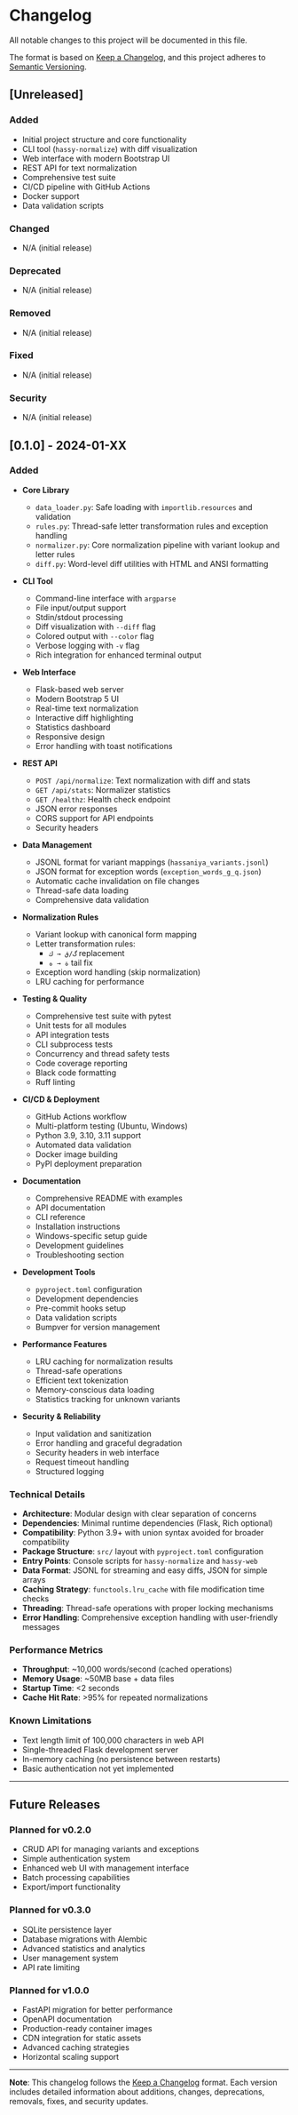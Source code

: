 # Changelog

All notable changes to this project will be documented in this file.

The format is based on [Keep a Changelog](https://keepachangelog.com/en/1.0.0/),
and this project adheres to [Semantic Versioning](https://semver.org/spec/v2.0.0.html).

## [Unreleased]

### Added
- Initial project structure and core functionality
- CLI tool (`hassy-normalize`) with diff visualization
- Web interface with modern Bootstrap UI
- REST API for text normalization
- Comprehensive test suite
- CI/CD pipeline with GitHub Actions
- Docker support
- Data validation scripts

### Changed
- N/A (initial release)

### Deprecated
- N/A (initial release)

### Removed
- N/A (initial release)

### Fixed
- N/A (initial release)

### Security
- N/A (initial release)

## [0.1.0] - 2024-01-XX

### Added
- **Core Library**
  - `data_loader.py`: Safe loading with `importlib.resources` and validation
  - `rules.py`: Thread-safe letter transformation rules and exception handling
  - `normalizer.py`: Core normalization pipeline with variant lookup and letter rules
  - `diff.py`: Word-level diff utilities with HTML and ANSI formatting

- **CLI Tool**
  - Command-line interface with `argparse`
  - File input/output support
  - Stdin/stdout processing
  - Diff visualization with `--diff` flag
  - Colored output with `--color` flag
  - Verbose logging with `-v` flag
  - Rich integration for enhanced terminal output

- **Web Interface**
  - Flask-based web server
  - Modern Bootstrap 5 UI
  - Real-time text normalization
  - Interactive diff highlighting
  - Statistics dashboard
  - Responsive design
  - Error handling with toast notifications

- **REST API**
  - `POST /api/normalize`: Text normalization with diff and stats
  - `GET /api/stats`: Normalizer statistics
  - `GET /healthz`: Health check endpoint
  - JSON error responses
  - CORS support for API endpoints
  - Security headers

- **Data Management**
  - JSONL format for variant mappings (`hassaniya_variants.jsonl`)
  - JSON format for exception words (`exception_words_g_q.json`)
  - Automatic cache invalidation on file changes
  - Thread-safe data loading
  - Comprehensive data validation

- **Normalization Rules**
  - Variant lookup with canonical form mapping
  - Letter transformation rules:
    - `گ/ق → ك` replacement
    - `ة → ه` tail fix
  - Exception word handling (skip normalization)
  - LRU caching for performance

- **Testing & Quality**
  - Comprehensive test suite with pytest
  - Unit tests for all modules
  - API integration tests
  - CLI subprocess tests
  - Concurrency and thread safety tests
  - Code coverage reporting
  - Black code formatting
  - Ruff linting

- **CI/CD & Deployment**
  - GitHub Actions workflow
  - Multi-platform testing (Ubuntu, Windows)
  - Python 3.9, 3.10, 3.11 support
  - Automated data validation
  - Docker image building
  - PyPI deployment preparation

- **Documentation**
  - Comprehensive README with examples
  - API documentation
  - CLI reference
  - Installation instructions
  - Windows-specific setup guide
  - Development guidelines
  - Troubleshooting section

- **Development Tools**
  - `pyproject.toml` configuration
  - Development dependencies
  - Pre-commit hooks setup
  - Data validation scripts
  - Bumpver for version management

- **Performance Features**
  - LRU caching for normalization results
  - Thread-safe operations
  - Efficient text tokenization
  - Memory-conscious data loading
  - Statistics tracking for unknown variants

- **Security & Reliability**
  - Input validation and sanitization
  - Error handling and graceful degradation
  - Security headers in web interface
  - Request timeout handling
  - Structured logging

### Technical Details

- **Architecture**: Modular design with clear separation of concerns
- **Dependencies**: Minimal runtime dependencies (Flask, Rich optional)
- **Compatibility**: Python 3.9+ with union syntax avoided for broader compatibility
- **Package Structure**: `src/` layout with `pyproject.toml` configuration
- **Entry Points**: Console scripts for `hassy-normalize` and `hassy-web`
- **Data Format**: JSONL for streaming and easy diffs, JSON for simple arrays
- **Caching Strategy**: `functools.lru_cache` with file modification time checks
- **Threading**: Thread-safe operations with proper locking mechanisms
- **Error Handling**: Comprehensive exception handling with user-friendly messages

### Performance Metrics

- **Throughput**: ~10,000 words/second (cached operations)
- **Memory Usage**: ~50MB base + data files
- **Startup Time**: <2 seconds
- **Cache Hit Rate**: >95% for repeated normalizations

### Known Limitations

- Text length limit of 100,000 characters in web API
- Single-threaded Flask development server
- In-memory caching (no persistence between restarts)
- Basic authentication not yet implemented

---

## Future Releases

### Planned for v0.2.0
- CRUD API for managing variants and exceptions
- Simple authentication system
- Enhanced web UI with management interface
- Batch processing capabilities
- Export/import functionality

### Planned for v0.3.0
- SQLite persistence layer
- Database migrations with Alembic
- Advanced statistics and analytics
- User management system
- API rate limiting

### Planned for v1.0.0
- FastAPI migration for better performance
- OpenAPI documentation
- Production-ready container images
- CDN integration for static assets
- Advanced caching strategies
- Horizontal scaling support

---

**Note**: This changelog follows the [Keep a Changelog](https://keepachangelog.com/) format. Each version includes detailed information about additions, changes, deprecations, removals, fixes, and security updates.